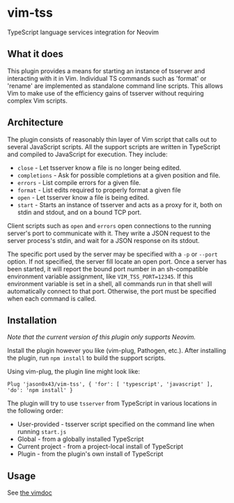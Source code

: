 vim-tss
=======

TypeScript language services integration for Neovim

What it does
------------

This plugin provides a means for starting an instance of tsserver and
interacting with it in Vim. Individual TS commands such as 'format' or 'rename'
are implemented as standalone command line scripts. This allows Vim to make use
of the efficiency gains of tsserver without requiring complex Vim scripts.

Architecture
------------

The plugin consists of reasonably thin layer of Vim script that calls out to
several JavaScript scripts. All the support scripts are written in TypeScript
and compiled to JavaScript for execution. They include:

* `close` - Let tsserver know a file is no longer being edited.
* `completions` - Ask for possible completions at a given position and
  file.
* `errors` - List compile errors for a given file.
* `format` - List edits required to properly format a given file
* `open` - Let tsserver know a file is being edited.
* `start` - Starts an instance of tsserver and acts as a proxy for it, both
  on stdin and stdout, and on a bound TCP port.

Client scripts such as `open` and `errors` open connections to the running
server's port to communicate with it. They write a JSON request to the server
process's stdin, and wait for a JSON response on its stdout.

The specific port used by the server may be specified with a `-p` or `--port`
option. If not specified, the server fill locate an open port. Once a server
has been started, it will report the bound port number in an sh-compatible
environment variable assignment, like `VIM_TSS_PORT=12345`. If this environment
variable is set in a shell, all commands run in that shell will automatically
connect to that port. Otherwise, the port must be specified when each command
is called.

Installation
------------

*Note that the current version of this plugin only supports Neovim.*

Install the plugin however you like (vim-plug, Pathogen, etc.). After
installing the plugin, run `npm install` to build the support scripts.

Using vim-plug, the plugin line might look like:

```
Plug 'jason0x43/vim-tss', { 'for': [ 'typescript', 'javascript' ], 'do': 'npm install' }
```

The plugin will try to use `tsserver` from TypeScript in various locations in
the following order:

  * User-provided - tsserver script specified on the command line when
	running `start.js`
  * Global - from a globally installed TypeScript
  * Current project - from a project-local install of TypeScript
  * Plugin - from the plugin's own install of TypeScript

Usage
-----

See [the vimdoc](doc/vim-tss.txt)

